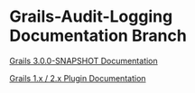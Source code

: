 #  Grails-Audit-Logging Documentation Branch

[Grails 3.0.0-SNAPSHOT Documentation](https://robertoschwald.github.io/grails-audit-logging-plugin/snapshot/)

[Grails 1.x / 2.x Plugin Documentation](http://grails.org/plugin/audit-logging)


